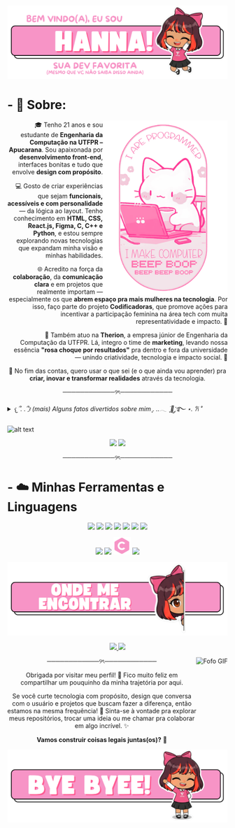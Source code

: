 ![alt text](./images/Hanna.svg)

# - 🎀 Sobre:
<img src="./images/Cat.svg" align="right" height="400
">

<P align= "right">
🎓 Tenho 21 anos e sou estudante de <strong>Engenharia da Computação na UTFPR – Apucarana</strong>. Sou apaixonada por <strong>desenvolvimento front-end</strong>, interfaces bonitas e tudo que envolve <strong>design com propósito</strong>.
</p>

<P align= "right">
💻 Gosto de criar experiências que sejam <strong>funcionais, acessíveis e com personalidade</strong> — da lógica ao layout. Tenho conhecimento em <strong>HTML, CSS, React.js, Figma, C, C++ e Python</strong>, e estou sempre explorando novas tecnologias que expandam minha visão e minhas habilidades.
</p>

<P align= "right">
🌐 Acredito na força da <strong>colaboração</strong>, da <strong>comunicação clara</strong> e em projetos que realmente importam — especialmente os que <strong>abrem espaço pra mais mulheres na tecnologia</strong>. Por isso, faço parte do projeto <strong>Codificadoras</strong>, que promove ações para incentivar a participação feminina na área tech com muita representatividade e impacto. 💜
</p>

<p align= "right">
🎯 Também atuo na <strong>Therion</strong>, a empresa júnior de Engenharia da Computação da UTFPR. Lá, integro o time de <strong>marketing</strong>, levando nossa essência <strong>"rosa choque por resultados"</strong> pra dentro e fora da universidade — unindo criatividade, tecnologia e impacto social. 🩷
</p>

<P align= "center">
🚀 No fim das contas, quero usar o que sei (e o que ainda vou aprender) pra <strong>criar, inovar e transformar realidades</strong> através da tecnologia.
</p>




<p align = "center"> ────────────୨ৎ────────────
<details>
<summary title="Clique pra abrir!"><em> 𐔌՞. .՞𐦯 (mais) Alguns fatos divertidos sobre mim ִֶָ. ..𓂃 ࣪ ִֶָ🪽་༘࿐ ⋆. 𐙚 ˚ </em></summary>
<p align="center">📖 Meu livro favorito é <strong>Spice and Wolf</strong> — sim, o romance entre uma loba e um mercador é tudo pra mim.</p>

<p align="center">🎮 Sou fã de jogos com boas histórias. <strong>The Witcher</strong> tá no topo da minha lista.</p>

<p align="center">📝 Escrever me acalma. Tenho ideias de livros, contos mas dificilmente espalho pros outros.</p>

<p align="center">🍳 Cozinhar é um hobby caótico: ou fica incrível, ou nem eu como depois.</p>

<p align="center">🖍️ Também gosto de desenhar e tô explorando pixel art quando sobra tempo (ou coragem).</p>

<p align="center">🎧 Meu gosto musical vai do <strong>punk</strong> ao <strong>indie</strong>, com uma pitada de <strong>metal</strong> e uns <strong>popzinhos viciantes</strong>.</p>

<p align="center">📸 Amo registrar momentos e guardar fotos como se fossem fragmentos de memória.</p>


</p>

</details>

<p></p>

![alt text](./images/Estatistics.svg)
<p align="center">
  <img 
    height="200" 
    src="https://github-readme-stats.vercel.app/api?username=hanntterene&show_icons=true&theme=tokyonight&title_color=ffb3ec&icon_color=ff9de6&text_color=fad6ff&bg_color=00000000&border_color=ffb3ec&locale=pt-br" 
  />
  <img 
    height="200" 
    src="https://github-readme-stats.vercel.app/api/top-langs/?username=hanntterene&layout=compact&theme=tokyonight&title_color=ffb3ec&text_color=fad6ff&bg_color=00000000&border_color=ffb3ec&langs_count=8&custom_title=Linguagens%20Favoritas" 
  />
</p>

<p align = "center"> ────────────୨ৎ────────────

# - ☁️ Minhas Ferramentas e Linguagens
<p align="center">
  <img src="https://img.icons8.com/?size=100&id=GflC6KLkdd0Y&format=png&color=f794c6" height = "35" />
  <img src="https://img.icons8.com/?size=100&id=HDd694003FZa&format=png&color=f794c6" height = "40" />
  <img src="https://img.icons8.com/?size=100&id=MSSIu6fxvJKT&format=png&color=f794c6" height = "40" />
  <img src="https://img.icons8.com/?size=100&id=047WZAFDnkVp&format=png&color=f794c6" height = "40" />
  <img src="https://img.icons8.com/?size=100&id=38571&format=png&color=f794c6" height = "40" />
  <img src="https://img.icons8.com/?size=100&id=qTLQNQjXAvIV&format=png&color=f794c6" height = "38" />
  <img src="https://img.icons8.com/?size=100&id=23028&format=png&color=f794c6" height = "40" />

</p>

<p align="center">
  <img src="https://img.icons8.com/?size=100&id=12584&format=png&color=f794c6" height = "40" />
  <img src="https://img.icons8.com/?size=100&id=55199&format=png&color=f794c6" height = "40" />
  <img src="images\C.svg" height = "40" />
  <img src="https://img.icons8.com/?size=100&id=39854&format=png&color=f794c6" height = "40" />
</p>

![alt text](./images/Onde.svg)

<p align="center"> 
  <a href="https://www.instagram.com/hanntterene/" target="_blank"> 
    <img src="https://img.shields.io/badge/Instagram-ff9de6?style=for-the-badge&logo=instagram&logoColor=white" /> 
  </a> 
  <a href="https://www.linkedin.com/in/lohanna-monteiro-8a8a051b4/" target="_blank"> 
    <img src="https://img.shields.io/badge/LinkedIn-e0b3ff?style=for-the-badge&logo=linkedin&logoColor=white" /> 
  </a> 
</p>

<p align = "center"> ────────────୨ৎ────────────

  <img align="right" height="200" src="https://user-images.githubusercontent.com/74038190/212750155-3ceddfbd-19d3-40a3-87af-8d329c8323c4.gif" alt="Fofo GIF"/>
<p align="center">
Obrigada por visitar meu perfil! 💜
Fico muito feliz em compartilhar um pouquinho da minha trajetória por aqui.
<p align="center">
Se você curte tecnologia com propósito, design que conversa com o usuário e projetos que buscam fazer a diferença, então estamos na mesma frequência! 🌈
Sinta-se à vontade pra explorar meus repositórios, trocar uma ideia ou me chamar pra colaborar em algo incrível. ✨
<p align="center">
<strong>Vamos construir coisas legais juntas(os)?</strong> 🚀
</p>

![alt text](./images/Bye.svg)
